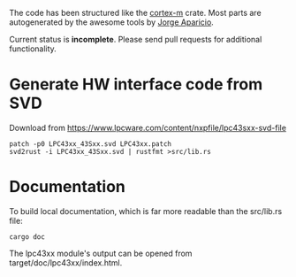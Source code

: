 The code has been structured like
the [cortex-m](https://github.com/japaric/cortex-m) crate. Most parts
are autogenerated by the awesome tools
by [Jorge Aparicio](https://github.com/japaric).

Current status is **incomplete**. Please send pull requests for
additional functionality.


# Generate HW interface code from SVD

Download from https://www.lpcware.com/content/nxpfile/lpc43sxx-svd-file

```
patch -p0 LPC43xx_43Sxx.svd LPC43xx.patch
svd2rust -i LPC43xx_43Sxx.svd | rustfmt >src/lib.rs
```

# Documentation

To build local documentation, which is far more readable than the src/lib.rs file:

```
cargo doc
```

The lpc43xx module's output can be opened from target/doc/lpc43xx/index.html.
